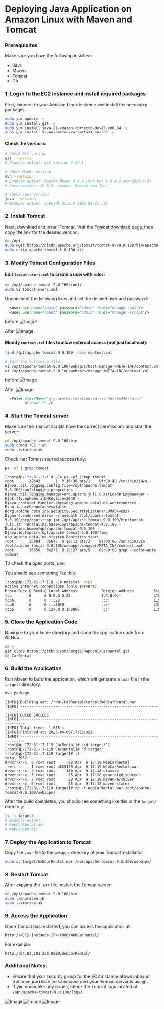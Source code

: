 

# Deploying Java Application on Amazon Linux with Maven and Tomcat


### Prerequisites
Make sure you have the following installed:
- Java
- Maven
- Tomcat
- Git

### 1. Log in to the EC2 instance and install required packages

First, connect to your Amazon Linux instance and install the necessary packages.

```bash
sudo yum update -y
sudo yum install git -y
sudo yum install java-21-amazon-corretto-devel.x86_64 -y
sudo yum install maven-amazon-corretto21.noarch -y
```

#### Check the versions:
```bash
# Check Git version
git --version
# Example output: git version 2.47.1

# Check Maven version
mvn --version
# Example output: Apache Maven 3.8.4 (Red Hat 3.8.4-3.amzn2023.0.5)
# Java version: 21.0.6, vendor: Amazon.com Inc.

# Check Java version
java --version
# Example output: openjdk 21.0.6 2025-01-21 LTS
```

### 2. Install Tomcat

Next, download and install Tomcat. Visit the [Tomcat download page](https://tomcat.apache.org/download-90.cgi), then copy the link for the desired version.

```bash
cd /opt
sudo wget https://dlcdn.apache.org/tomcat/tomcat-9/v9.0.100/bin/apache-tomcat-9.0.100.zip
sudo unzip apache-tomcat-9.0.100.zip
```

### 3. Modify Tomcat Configuration Files

#### Edit `tomcat-users.xml` to create a user with roles:
```bash
cd /opt/apache-tomcat-9.0.100/conf/
sudo vi tomcat-users.xml
```
Uncomment the following lines and set the desired user and password:

```xml
  <user username="admin" password="admin" roles="manager-gui"/>
  <user username="robot" password="admin" roles="manager-script"/>
```
before
![Image](https://github.com/user-attachments/assets/8b632c9d-23f7-4334-8dc3-0c12d4694f4c)

After
![Image](https://github.com/user-attachments/assets/1d4f2271-84d3-46fc-9cd0-449d0f4ac873)

#### Modify `context.xml` files to allow external access (not just localhost):

```bash
find /opt/apache-tomcat-9.0.100 -name context.xml

# Edit the following files:
vi /opt/apache-tomcat-9.0.100/webapps/host-manager/META-INF/context.xml
vi /opt/apache-tomcat-9.0.100/webapps/manager/META-INF/context.xml
```

before
![Image](https://github.com/user-attachments/assets/2b4e3cb5-dbaf-4998-8b10-f71ce9182095)

After
![Image](https://github.com/user-attachments/assets/2b4e3cb5-dbaf-4998-8b10-f71ce9182095)


```xml
  <Valve className="org.apache.catalina.valves.RemoteAddrValve"
         allow=".*" />
```

### 4. Start the Tomcat server

Make sure the Tomcat scripts have the correct permissions and start the server:

```bash
cd /opt/apache-tomcat-9.0.100/bin
sudo chmod 755 *.sh
sudo ./startup.sh
```

Check that Tomcat started successfully:

```bash
ps -ef | grep tomcat
```
```
[root@ip-172-31-17-119 ~]# ps -ef |grep tomcat
root       28542       1  0 16:36 pts/1    00:00:40 /usr/bin/java -Djava.util.logging.config.file=/opt/apache-tomcat-9.0.100/conf/logging.properties -Djava.util.logging.manager=org.apache.juli.ClassLoaderLogManager -Djdk.tls.ephemeralDHKeySize=2048 -Djava.protocol.handler.pkgs=org.apache.catalina.webresources -Dsun.io.useCanonCaches=false -Dorg.apache.catalina.security.SecurityListener.UMASK=0027 -Dignore.endorsed.dirs= -classpath /opt/apache-tomcat-9.0.100/bin/bootstrap.jar:/opt/apache-tomcat-9.0.100/bin/tomcat-juli.jar -Dcatalina.base=/opt/apache-tomcat-9.0.100 -Dcatalina.home=/opt/apache-tomcat-9.0.100 -Djava.io.tmpdir=/opt/apache-tomcat-9.0.100/temp org.apache.catalina.startup.Bootstrap start
root       35804   35677  0 18:13 pts/3    00:00:00 /usr/bin/vim /opt/apache-tomcat-9.0.100/webapps/manager/META-INF/context.xml
root       36356   36271  0 18:27 pts/5    00:00:00 grep --color=auto tomcat

```

To check the open ports, use:

You should see something like this:
```bash
[root@ip-172-31-17-119 ~]# netstat -ntpl
Active Internet connections (only servers)
Proto Recv-Q Send-Q Local Address           Foreign Address         State       PID/Program name
tcp        0      0 0.0.0.0:22              0.0.0.0:*               LISTEN      2258/sshd: /usr/sbi
tcp6       0      0 :::22                   :::*                    LISTEN      2258/sshd: /usr/sbi
tcp6       0      0 :::8080                 :::*                    LISTEN      28542/java
tcp6       0      0 127.0.0.1:8005          :::*                    LISTEN      28542/java

```

### 5. Clone the Application Code

Navigate to your home directory and clone the application code from GitHub:

```bash
cd ~
git clone https://github.com/SergiiShapoval/CarRental.git
cd CarRental
```

### 6. Build the Application

Run Maven to build the application, which will generate a `.war` file in the `target/` directory.

```bash
mvn package
```

```
[INFO] Building war: /root/CarRental/target/WebCarRental.war
[INFO] ------------------------------------------------------------------------
[INFO] BUILD SUCCESS
[INFO] ------------------------------------------------------------------------
[INFO] Total time:  1.615 s
[INFO] Finished at: 2025-04-09T17:19:35Z
[INFO] ------------------------------------------------------------------------
[root@ip-172-31-17-119 CarRental]# ccd target/^C
[root@ip-172-31-17-119 CarRental]# cd target/
[root@ip-172-31-17-119 target]# ll
total 3932
drwxr-xr-x. 8 root root      82 Apr  9 17:19 WebCarRental
-rw-r--r--. 1 root root 4025158 Apr  9 17:19 WebCarRental.war
drwxr-xr-x. 3 root root     186 Apr  9 17:18 classes
drwxr-xr-x. 3 root root      25 Apr  9 17:18 generated-sources
drwxr-xr-x. 2 root root      28 Apr  9 17:19 maven-archiver
drwxr-xr-x. 3 root root      35 Apr  9 17:18 maven-status
[root@ip-172-31-17-119 target]# cp -r WebCarRental.war /opt/apache-tomcat-9.0.100/webapps/

```

After the build completes, you should see something like this in the `target/` directory:

```bash
ls -l target/
# Example output:
# WebCarRental.war
# WebCarRental/
```

### 7. Deploy the Application to Tomcat

Copy the `.war` file to the `webapps` directory of your Tomcat installation:

```bash
sudo cp target/WebCarRental.war /opt/apache-tomcat-9.0.100/webapps/
```

### 8. Restart Tomcat

After copying the `.war` file, restart the Tomcat server:

```bash
cd /opt/apache-tomcat-9.0.100/bin
sudo ./shutdown.sh
sudo ./startup.sh
```

### 9. Access the Application

Once Tomcat has restarted, you can access the application at:

```
http://<EC2-Instance-IP>:8080/WebCarRental/
```

For example:

```
http://54.83.101.239:8080/WebCarRental/
```

### Additional Notes:
- Ensure that your security group for the EC2 instance allows inbound traffic on port `8080` (or whichever port your Tomcat server is using).
- If you encounter any issues, check the Tomcat logs located at `/opt/apache-tomcat-9.0.100/logs/`.



![Image](https://github.com/user-attachments/assets/77cdeef6-3314-4b02-9a37-5a03da9000bf)
![Image](https://github.com/user-attachments/assets/d43236a1-c0c7-4a05-a3e7-dd7aae764b8b)
![Image](https://github.com/user-attachments/assets/d4e0fa15-69b9-438c-a467-5640dcf0e591)



